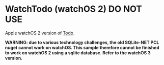 WatchTodo (watchOS 2) DO NOT USE
========

Apple watchOS 2 version of [Todo](https://github.com/conceptdev/xamarin-forms-samples/tree/master/Todo).

**WARNING: due to various technology challenges, the old SQLite-NET PCL nuget cannot work on watchOS. This sample therefore cannot be finished to work on watchOS 2 using a sqlite database. Refer to the watchOS 3 version.**
